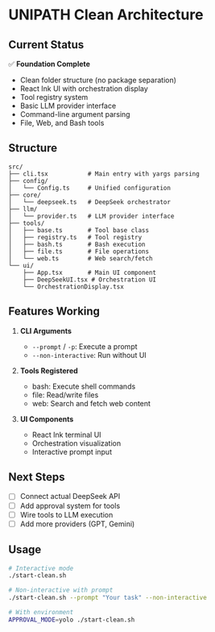 # UNIPATH Clean Architecture

## Current Status

✅ **Foundation Complete**
- Clean folder structure (no package separation)
- React Ink UI with orchestration display
- Tool registry system
- Basic LLM provider interface
- Command-line argument parsing
- File, Web, and Bash tools

## Structure

```
src/
├── cli.tsx           # Main entry with yargs parsing
├── config/
│   └── Config.ts     # Unified configuration
├── core/
│   └── deepseek.ts   # DeepSeek orchestrator
├── llm/
│   └── provider.ts   # LLM provider interface
├── tools/
│   ├── base.ts       # Tool base class
│   ├── registry.ts   # Tool registry
│   ├── bash.ts       # Bash execution
│   ├── file.ts       # File operations
│   └── web.ts        # Web search/fetch
└── ui/
    ├── App.tsx       # Main UI component
    ├── DeepSeekUI.tsx # Orchestration UI
    └── OrchestrationDisplay.tsx
```

## Features Working

1. **CLI Arguments**
   - `--prompt` / `-p`: Execute a prompt
   - `--non-interactive`: Run without UI

2. **Tools Registered**
   - bash: Execute shell commands
   - file: Read/write files
   - web: Search and fetch web content

3. **UI Components**
   - React Ink terminal UI
   - Orchestration visualization
   - Interactive prompt input

## Next Steps

- [ ] Connect actual DeepSeek API
- [ ] Add approval system for tools
- [ ] Wire tools to LLM execution
- [ ] Add more providers (GPT, Gemini)

## Usage

```bash
# Interactive mode
./start-clean.sh

# Non-interactive with prompt
./start-clean.sh --prompt "Your task" --non-interactive

# With environment
APPROVAL_MODE=yolo ./start-clean.sh
```